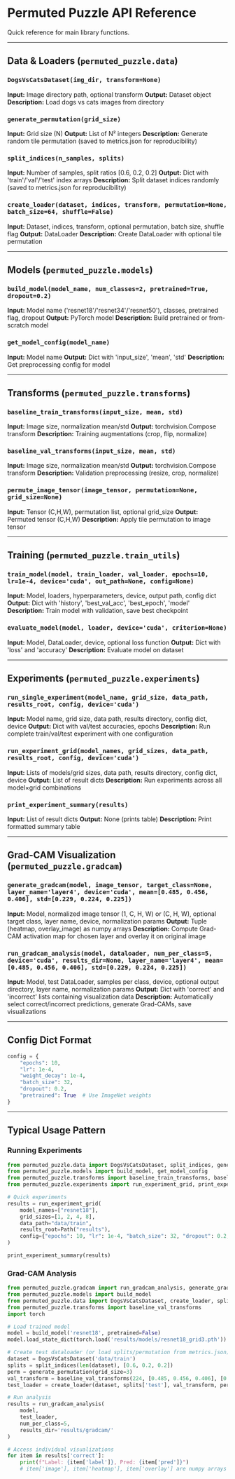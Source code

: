# Permuted Puzzle API Reference

Quick reference for main library functions.

---

## Data & Loaders (`permuted_puzzle.data`)

### `DogsVsCatsDataset(img_dir, transform=None)`
**Input:** Image directory path, optional transform
**Output:** Dataset object
**Description:** Load dogs vs cats images from directory

### `generate_permutation(grid_size)`
**Input:** Grid size (N)
**Output:** List of N² integers
**Description:** Generate random tile permutation (saved to metrics.json for reproducibility)

### `split_indices(n_samples, splits)`
**Input:** Number of samples, split ratios [0.6, 0.2, 0.2]
**Output:** Dict with 'train'/'val'/'test' index arrays
**Description:** Split dataset indices randomly (saved to metrics.json for reproducibility)

### `create_loader(dataset, indices, transform, permutation=None, batch_size=64, shuffle=False)`
**Input:** Dataset, indices, transform, optional permutation, batch size, shuffle flag
**Output:** DataLoader
**Description:** Create DataLoader with optional tile permutation

---

## Models (`permuted_puzzle.models`)

### `build_model(model_name, num_classes=2, pretrained=True, dropout=0.2)`
**Input:** Model name ('resnet18'/'resnet34'/'resnet50'), classes, pretrained flag, dropout
**Output:** PyTorch model
**Description:** Build pretrained or from-scratch model

### `get_model_config(model_name)`
**Input:** Model name
**Output:** Dict with 'input_size', 'mean', 'std'
**Description:** Get preprocessing config for model

---

## Transforms (`permuted_puzzle.transforms`)

### `baseline_train_transforms(input_size, mean, std)`
**Input:** Image size, normalization mean/std
**Output:** torchvision.Compose transform
**Description:** Training augmentations (crop, flip, normalize)

### `baseline_val_transforms(input_size, mean, std)`
**Input:** Image size, normalization mean/std
**Output:** torchvision.Compose transform
**Description:** Validation preprocessing (resize, crop, normalize)

### `permute_image_tensor(image_tensor, permutation=None, grid_size=None)`
**Input:** Tensor (C,H,W), permutation list, optional grid_size
**Output:** Permuted tensor (C,H,W)
**Description:** Apply tile permutation to image tensor

---

## Training (`permuted_puzzle.train_utils`)

### `train_model(model, train_loader, val_loader, epochs=10, lr=1e-4, device='cuda', out_path=None, config=None)`
**Input:** Model, loaders, hyperparameters, device, output path, config dict
**Output:** Dict with 'history', 'best_val_acc', 'best_epoch', 'model'
**Description:** Train model with validation, save best checkpoint

### `evaluate_model(model, loader, device='cuda', criterion=None)`
**Input:** Model, DataLoader, device, optional loss function
**Output:** Dict with 'loss' and 'accuracy'
**Description:** Evaluate model on dataset

---

## Experiments (`permuted_puzzle.experiments`)

### `run_single_experiment(model_name, grid_size, data_path, results_root, config, device='cuda')`
**Input:** Model name, grid size, data path, results directory, config dict, device
**Output:** Dict with val/test accuracies, epochs
**Description:** Run complete train/val/test experiment with one configuration

### `run_experiment_grid(model_names, grid_sizes, data_path, results_root, config, device='cuda')`
**Input:** Lists of models/grid sizes, data path, results directory, config dict, device
**Output:** List of result dicts
**Description:** Run experiments across all model×grid combinations

### `print_experiment_summary(results)`
**Input:** List of result dicts
**Output:** None (prints table)
**Description:** Print formatted summary table

---

## Grad-CAM Visualization (`permuted_puzzle.gradcam`)

### `generate_gradcam(model, image_tensor, target_class=None, layer_name='layer4', device='cuda', mean=[0.485, 0.456, 0.406], std=[0.229, 0.224, 0.225])`
**Input:** Model, normalized image tensor (1, C, H, W) or (C, H, W), optional target class, layer name, device, normalization params
**Output:** Tuple (heatmap, overlay_image) as numpy arrays
**Description:** Compute Grad-CAM activation map for chosen layer and overlay it on original image

### `run_gradcam_analysis(model, dataloader, num_per_class=5, device='cuda', results_dir=None, layer_name='layer4', mean=[0.485, 0.456, 0.406], std=[0.229, 0.224, 0.225])`
**Input:** Model, test DataLoader, samples per class, device, optional output directory, layer name, normalization params
**Output:** Dict with 'correct' and 'incorrect' lists containing visualization data
**Description:** Automatically select correct/incorrect predictions, generate Grad-CAMs, save visualizations

---

## Config Dict Format

```python
config = {
    "epochs": 10,
    "lr": 1e-4,
    "weight_decay": 1e-4,
    "batch_size": 32,
    "dropout": 0.2,
    "pretrained": True  # Use ImageNet weights
}
```

---

## Typical Usage Pattern

### Running Experiments
```python
from permuted_puzzle.data import DogsVsCatsDataset, split_indices, generate_permutation, create_loader
from permuted_puzzle.models import build_model, get_model_config
from permuted_puzzle.transforms import baseline_train_transforms, baseline_val_transforms
from permuted_puzzle.experiments import run_experiment_grid, print_experiment_summary

# Quick experiments
results = run_experiment_grid(
    model_names=["resnet18"],
    grid_sizes=[1, 2, 4, 8],
    data_path="data/train",
    results_root=Path("results"),
    config={"epochs": 10, "lr": 1e-4, "batch_size": 32, "dropout": 0.2, "pretrained": True}
)

print_experiment_summary(results)
```

### Grad-CAM Analysis
```python
from permuted_puzzle.gradcam import run_gradcam_analysis, generate_gradcam
from permuted_puzzle.models import build_model
from permuted_puzzle.data import DogsVsCatsDataset, create_loader, split_indices, generate_permutation
from permuted_puzzle.transforms import baseline_val_transforms
import torch

# Load trained model
model = build_model('resnet18', pretrained=False)
model.load_state_dict(torch.load('results/models/resnet18_grid3.pth'))

# Create test dataloader (or load splits/permutation from metrics.json)
dataset = DogsVsCatsDataset('data/train')
splits = split_indices(len(dataset), [0.6, 0.2, 0.2])
perm = generate_permutation(grid_size=3)
val_transform = baseline_val_transforms(224, [0.485, 0.456, 0.406], [0.229, 0.224, 0.225])
test_loader = create_loader(dataset, splits['test'], val_transform, permutation=perm)

# Run analysis
results = run_gradcam_analysis(
    model,
    test_loader,
    num_per_class=5,
    results_dir='results/gradcam/'
)

# Access individual visualizations
for item in results['correct']:
    print(f"Label: {item['label']}, Pred: {item['pred']}")
    # item['image'], item['heatmap'], item['overlay'] are numpy arrays ready for plotting
```
